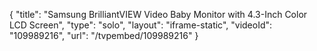 {
    "title": "Samsung BrilliantVIEW Video Baby Monitor with 4.3-Inch Color LCD Screen",
    "type": "solo",
    "layout": "iframe-static",
    "videoId": "109989216",
    "url": "\/tvpembed\/109989216"
}